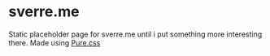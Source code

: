 # sverre.me
Static placeholder page for sverre.me until i put something more interesting there. Made using [Pure.css](http://purecss.io/)